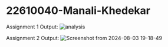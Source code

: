 # 22610040-Manali-Khedekar
Assignment 1 
Output:
![analysis](https://github.com/user-attachments/assets/b7cc2f8d-581f-4f47-8a40-7a409ba026c5)

Assignment 2
Output:
![Screenshot from 2024-08-03 19-18-49](https://github.com/user-attachments/assets/24f29a7b-99d2-4768-bb10-05a2ba1e7967)

